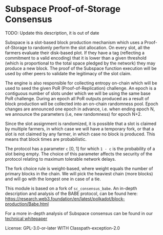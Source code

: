 # Subspace Proof-of-Storage Consensus

TODO: Update this description, it is out of date

Subspace is a slot-based block production mechanism which uses a Proof-of-Storage to randomly
perform the slot allocation. On every slot, all the farmers evaluate their disk-based plot. If
they have a tag (reflecting a commitment to a valid encoding) that it is lower than a given
threshold (which is proportional to the total space pledged by the network) they may produce a
new block. The proof of the Subspace function execution will be used by other peers to validate
the legitimacy of the slot claim.

The engine is also responsible for collecting entropy on-chain which will be used to seed the
given PoR (Proof-of-Replication) challenge. An epoch is a contiguous number of slots under which
we will be using the same base PoR challenge. During an epoch all PoR outputs produced as a
result of block production will be collected into an on-chain randomness pool. Epoch changes are
announced one epoch in advance, i.e. when ending epoch N, we announce the parameters (i.e, new
randomness) for epoch N+2.

Since the slot assignment is randomized, it is possible that a slot is claimed by multiple
farmers, in which case we will have a temporary fork, or that a slot is not claimed by any
farmer, in which case no block is produced. This means that block times are probabilistic.

The protocol has a parameter `c` [0, 1] for which `1 - c` is the probability of a slot being
empty. The choice of this parameter affects the security of the protocol relating to maximum
tolerable network delays.

The fork choice rule is weight-based, where weight equals the number of primary blocks in the
chain. We will pick the heaviest chain (more blocks) and will go with the longest one in case of
a tie.

This module is based on a fork of `sc_consensus_babe`.  An in-depth description and analysis of the BABE protocol, can be found here:
<https://research.web3.foundation/en/latest/polkadot/block-production/Babe.html>

For a more in-depth analysis of Subspace consensus can be found in our [technical whitepaper](https://drive.google.com/file/d/1v847u_XeVf0SBz7Y7LEMXi72QfqirstL/view)

License: GPL-3.0-or-later WITH Classpath-exception-2.0

